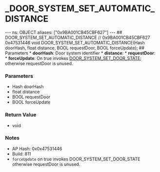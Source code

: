 # _DOOR_SYSTEM_SET_AUTOMATIC_DISTANCE

--- ns: OBJECT aliases: ["0x9BA001CB45CBF627"] --- ## DOOR_SYSTEM_SET_AUTOMATIC_DISTANCE  // 0x9BA001CB45CBF627 0x47531446 void DOOR_SYSTEM_SET_AUTOMATIC_DISTANCE(Hash doorHash, float distance, BOOL requestDoor, BOOL forceUpdate);  ## Parameters * **doorHash**: Door system identifier * **distance**: * **requestDoor**: * **forceUpdate**: On true invokes [DOOR_SYSTEM_SET_DOOR_STATE](#_0x6BAB9442830C7F53); otherwise requestDoor is unused.

### Parameters
* Hash doorHash
* float distance
* BOOL requestDoor
* BOOL forceUpdate

### Return Value
* void

### Notes
* AP Hash: 0x0x47531446
* Build: 811
* `forceUpdate` on true invokes DOOR_SYSTEM_SET_DOOR_STATE otherwise requestDoor is unused.

